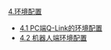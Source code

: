[4.环境配置](https://github.com/frank202020/Group-Control/blob/master/part4/README.md)

* [4.1 PC端Q-Link的环境配置](https://frank202020.gitbooks.io/group-control/content/part4/4.1.html)
* [4.2 机器人端环境配置](https://frank202020.gitbooks.io/group-control/content/part4/4.2.html)



